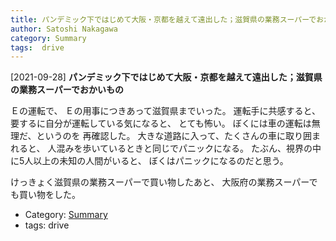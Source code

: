 ```yaml
---
title: パンデミック下ではじめて大阪・京都を越えて遠出した；滋賀県の業務スーパーでおかいもの
author: Satoshi Nakagawa
category: Summary
tags:  drive
---
```


[2021-09-28] **パンデミック下ではじめて大阪・京都を越えて遠出した；滋賀県の業務スーパーでおかいもの** 

 Ｅの運転で、
Ｅの用事につきあって滋賀県までいった。
運転手に共感すると、要するに自分が運転している気になると、
とても怖い。
ぼくには車の運転は無理だ、というのを
再確認した。
大きな道路に入って、たくさんの車に取り囲まれると、
人混みを歩いているときと同じでパニックになる。
たぶん、視界の中に5人以上の未知の人間がいると、
ぼくはパニックになるのだと思う。

<!--more-->

 けっきょく滋賀県の業務スーパーで買い物したあと、
大阪府の業務スーパーでも買い物をした。

- Category: [Summary](https://merapano.github.io/categories.html#Summary)
- tags:  drive

